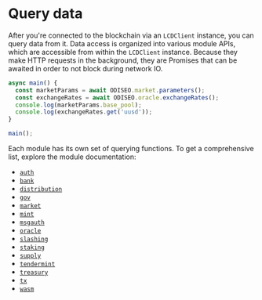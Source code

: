 # Query data

After you're connected to the blockchain via an `LCDClient` instance, you can query data from it. Data access is organized into various module APIs, which are accessible from within the `LCDClient` instance. Because they make HTTP requests in the background, they are Promises that can be awaited in order to not block during network IO.

```ts
async main() {
  const marketParams = await ODISEO.market.parameters();
  const exchangeRates = await ODISEO.oracle.exchangeRates();
  console.log(marketParams.base_pool);
  console.log(exchangeRates.get('uusd'));
}

main();
```

Each module has its own set of querying functions. To get a comprehensive list, explore the module documentation:

- [`auth`](https://ODISEOmoney.github.io/ODISEO.js/classes/AuthAPI.html)
- [`bank`](https://ODISEOmoney.github.io/ODISEO.js/classes/BankAPI.html)
- [`distribution`](https://ODISEOmoney.github.io/ODISEO.js/classes/DistributionAPI.html)
- [`gov`](https://ODISEOmoney.github.io/ODISEO.js/classes/GovAPI.html)
- [`market`](https://ODISEOmoney.github.io/ODISEO.js/classes/MarketAPI.html)
- [`mint`](https://ODISEOmoney.github.io/ODISEO.js/classes/MintAPI.html)
- [`msgauth`](https://ODISEOmoney.github.io/ODISEO.js/classes/MsgAuthAPI.html)
- [`oracle`](https://ODISEOmoney.github.io/ODISEO.js/classes/OracleAPI.html)
- [`slashing`](https://ODISEOmoney.github.io/ODISEO.js/classes/SlashingAPI.html)
- [`staking`](https://ODISEOmoney.github.io/ODISEO.js/classes/StakingAPI.html)
- [`supply`](https://ODISEOmoney.github.io/ODISEO.js/classes/SupplyAPI.html)
- [`tendermint`](https://ODISEOmoney.github.io/ODISEO.js/classes/TendermintAPI.html)
- [`treasury`](https://ODISEOmoney.github.io/ODISEO.js/classes/TreasuryAPI.html)
- [`tx`](https://ODISEOmoney.github.io/ODISEO.js/classes/TxAPI.html)
- [`wasm`](https://ODISEOmoney.github.io/ODISEO.js/classes/WasmAPI.html)

